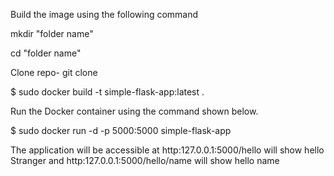 Build the image using the following command

mkdir "folder name"
  
cd "folder name"
  
 Clone repo- git clone <http link> 

$ sudo  docker build -t simple-flask-app:latest .

Run the Docker container using the command shown below.

$ sudo docker run -d -p 5000:5000 simple-flask-app

The application will be accessible at http:127.0.0.1:5000/hello will show hello Stranger and http:127.0.0.1:5000/hello/name will show hello name
